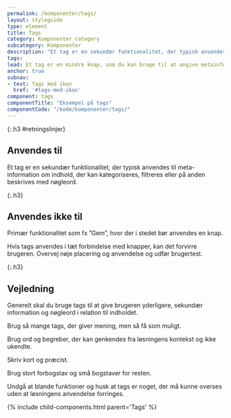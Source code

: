 ```yaml
---
permalink: /komponenter/tags/
layout: styleguide
type: element
title: Tags
category: Komponenter_category
subcategory: Komponenter
description: "Et tag er en sekundær funktionalitet, der typisk anvendes til meta-information om indhold, der kan kategoriseres, filtreres eller på anden beskrives med nøgleord."
tags:
lead: Et tag er en mindre knap, som du kan bruge til at angive metainformation om indhold, der kan kategoriseres, filtreres eller på anden beskrives med nøgleord. Tags forekommer med og uden ikon.
anchor: true
subnav:
- text: Tags med ikon
  href: '#tags-med-ikon'
component: tags
componentTitle: "Eksempel på tags"
componentCode: "/kode/komponenter/tags/"
---
```


{:.h3 #retningslinjer}
## Anvendes til

Et tag er en sekundær funktionalitet, der typisk anvendes til meta-information om indhold, der kan kategoriseres, filtreres eller på anden beskrives med nøgleord.

{:.h3}
## Anvendes ikke til

Primær funktionalitet som fx ”Gem”, hvor der i stedet bør anvendes en knap.

Hvis tags anvendes i tæt forbindelse med knapper, kan det forvirre brugeren. Overvej nøje placering og anvendelse og udfør brugertest.

{:.h3}
## Vejledning

Generelt skal du bruge tags til at give brugeren yderligere, sekundær information og nøgleord i relation til  indholdet. 

Brug så mange tags, der giver mening, men så få som muligt.

Brug ord og begreber, der kan genkendes fra løsningens kontekst og ikke ukendte. 

Skriv kort og præcist.

Brug stort forbogstav og små bogstaver for resten.

Undgå at blande funktioner og husk at tags er noget, der må kunne overses uden at løsningens anvendelse forringes. 


{% include child-components.html parent='Tags' %}

